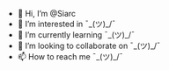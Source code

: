 - 👋 Hi, I’m @Siarc
- 👀 I’m interested in ¯\_(ツ)_/¯
- 🌱 I’m currently learning ¯\_(ツ)_/¯
- 💞️ I’m looking to collaborate on ¯\_(ツ)_/¯
- 📫 How to reach me ¯\_(ツ)_/¯

<!---
Siarc/Siarc is a ✨ special ✨ repository because its `README.md` (this file) appears on your GitHub profile.
You can click the Preview link to take a look at your changes.
--->
